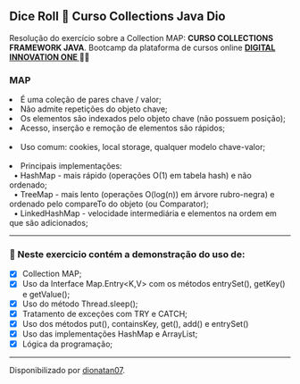 <h2>
Dice Roll &#127922; Curso Collections Java Dio
</h2>

<p>Resolução do exercício sobre a Collection MAP: <strong>CURSO COLLECTIONS FRAMEWORK JAVA</strong>.
Bootcamp da plataforma de cursos online <strong> <a href="https://web.digitalinnovation.one/home"> DIGITAL INNOVATION ONE  </a>
</strong> 🧡💛

<h3>MAP</h3>
<li>É uma coleção de pares chave / valor;</li>
<li>Não admite repetições do objeto chave;</li>
<li>Os elementos são indexados pelo objeto chave (não possuem posição);</li>
<li>Acesso, inserção e remoção de elementos são rápidos;</li>
	<br>
  
<li>Uso comum: cookies, local storage, qualquer modelo chave-valor;</li>
<br>

<li>Principais implementações:<br>
	  &nbsp • HashMap - mais rápido (operações O(1) em tabela hash) e não ordenado;<br>
	  &nbsp • TreeMap - mais lento (operações O(log(n)) em árvore rubro-negra) e ordenado pelo
	compareTo do objeto (ou Comparator);<br>
    &nbsp • LinkedHashMap - velocidade intermediária e elementos na ordem em que são adicionados;<br>

<hr>

<h3>
🛑 Neste exercicio contém a demonstração do uso de:
</h3>

- [x] Collection MAP;
- [x] Uso da Interface Map.Entry<K,V> com os métodos entrySet(), getKey() e getValue();
- [x] Uso do método Thread.sleep();
- [x] Tratamento de exceções com TRY e CATCH;
- [x] Uso dos métodos put(), containsKey, get(), add() e entrySet()
- [x] Uso das implementações HashMap e ArrayList;
- [x] Lógica da programação;

--------------------------

Disponibilizado por [dionatan07](https://www.linkedin.com/in/dionatandeandrade/ "LinkedIn").
